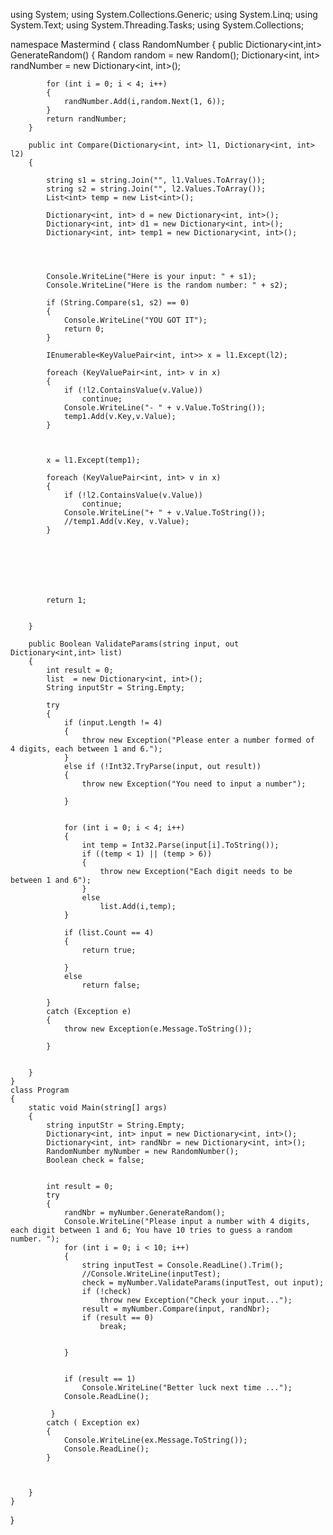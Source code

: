 using System;
using System.Collections.Generic;
using System.Linq;
using System.Text;
using System.Threading.Tasks;
using System.Collections;

namespace Mastermind
{
    class RandomNumber
    {
        public Dictionary<int,int> GenerateRandom()
        {
            Random random = new Random();
            Dictionary<int, int> randNumber = new Dictionary<int, int>();
            

            for (int i = 0; i < 4; i++)
            {
                randNumber.Add(i,random.Next(1, 6));
            }
            return randNumber;
        }

        public int Compare(Dictionary<int, int> l1, Dictionary<int, int> l2)
        {

            string s1 = string.Join("", l1.Values.ToArray());
            string s2 = string.Join("", l2.Values.ToArray());
            List<int> temp = new List<int>();

            Dictionary<int, int> d = new Dictionary<int, int>();
            Dictionary<int, int> d1 = new Dictionary<int, int>();
            Dictionary<int, int> temp1 = new Dictionary<int, int>();




            Console.WriteLine("Here is your input: " + s1);
            Console.WriteLine("Here is the random number: " + s2);

            if (String.Compare(s1, s2) == 0)
            {
                Console.WriteLine("YOU GOT IT");
                return 0;
            }

            IEnumerable<KeyValuePair<int, int>> x = l1.Except(l2);

            foreach (KeyValuePair<int, int> v in x)
            {
                if (!l2.ContainsValue(v.Value))
                    continue;
                Console.WriteLine("- " + v.Value.ToString());
                temp1.Add(v.Key,v.Value);
            }

                

            x = l1.Except(temp1);

            foreach (KeyValuePair<int, int> v in x)
            {
                if (!l2.ContainsValue(v.Value))
                    continue;
                Console.WriteLine("+ " + v.Value.ToString());
                //temp1.Add(v.Key, v.Value);
            }







            return 1;

            
        }

        public Boolean ValidateParams(string input, out Dictionary<int,int> list)
        {
            int result = 0;
            list  = new Dictionary<int, int>();
            String inputStr = String.Empty;

            try
            {
                if (input.Length != 4)
                {
                    throw new Exception("Please enter a number formed of  4 digits, each between 1 and 6.");
                }
                else if (!Int32.TryParse(input, out result))
                {
                    throw new Exception("You need to input a number");

                }


                for (int i = 0; i < 4; i++)
                {
                    int temp = Int32.Parse(input[i].ToString());
                    if ((temp < 1) || (temp > 6))
                    {
                        throw new Exception("Each digit needs to be between 1 and 6");
                    }
                    else
                        list.Add(i,temp);
                }

                if (list.Count == 4)
                {
                    return true;

                }
                else
                    return false;

            }
            catch (Exception e)
            {
                throw new Exception(e.Message.ToString());
                
            }


        }
    }
    class Program
    {
        static void Main(string[] args)
        {
            string inputStr = String.Empty;
            Dictionary<int, int> input = new Dictionary<int, int>();
            Dictionary<int, int> randNbr = new Dictionary<int, int>();
            RandomNumber myNumber = new RandomNumber();
            Boolean check = false;


            int result = 0;
            try
            {
                randNbr = myNumber.GenerateRandom();
                Console.WriteLine("Please input a number with 4 digits, each digit between 1 and 6; You have 10 tries to guess a random number. ");
                for (int i = 0; i < 10; i++)
                {
                    string inputTest = Console.ReadLine().Trim();
                    //Console.WriteLine(inputTest);
                    check = myNumber.ValidateParams(inputTest, out input);
                    if (!check)
                        throw new Exception("Check your input...");
                    result = myNumber.Compare(input, randNbr);
                    if (result == 0)
                        break;


                }
                              
                
                if (result == 1)
                    Console.WriteLine("Better luck next time ...");
                Console.ReadLine();

             }
            catch ( Exception ex)
            {
                Console.WriteLine(ex.Message.ToString());
                Console.ReadLine();
            }

            
            
        }
    }
}
